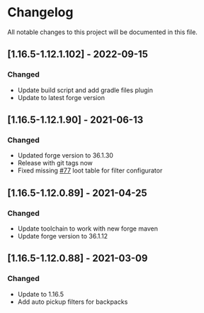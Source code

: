 # Changelog
All notable changes to this project will be documented in this file.

## [1.16.5-1.12.1.102] - 2022-09-15
### Changed
 - Update build script and add gradle files plugin
 - Update to latest forge version

## [1.16.5-1.12.1.90] - 2021-06-13
### Changed
 - Updated forge version to 36.1.30
 - Release with git tags now
 - Fixed missing [#77](https://github.com/MC-U-Team/Useful-Backpacks/pull/82) loot table for filter configurator

## [1.16.5-1.12.0.89] - 2021-04-25
### Changed
 - Update toolchain to work with new forge maven
 - Update forge version to 36.1.12

## [1.16.5-1.12.0.88] - 2021-03-09
### Changed
 - Update to 1.16.5
 - Add auto pickup filters for backpacks